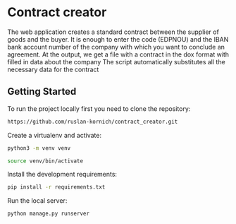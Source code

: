 # Contract creator

The web application creates a standard contract between the supplier of goods and the buyer.
It is enough to enter the code (EDPNOU) and the IBAN bank account number of the company with which you want to conclude an agreement.
At the output, we get a file with a contract in the dox format with filled in data about the company
The script automatically substitutes all the necessary data for the contract
## Getting Started


To run the project locally first you need to clone the repository:

```bash
https://github.com/ruslan-kornich/contract_creator.git
```

Create a virtualenv and activate:
```bash
python3 -m venv venv
```
```bash
source venv/bin/activate
```

Install the development requirements:
```bash
pip install -r requirements.txt
```

Run the local server:
```bash
python manage.py runserver
```
